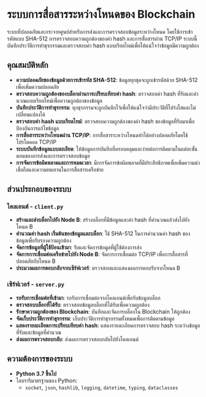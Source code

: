 
# ระบบการสื่อสารระหว่างโหนดของ Blockchain

ระบบที่ปลอดภัยและกระจายศูนย์สำหรับการส่งและการตรวจสอบข้อมูลระหว่างโหนด โดยใช้การเข้ารหัสแบบ SHA-512 การตรวจสอบความถูกต้องของค่า hash และการสื่อสารผ่าน TCP/IP ระบบนี้บันทึกประวัติการทำธุรกรรมและตรวจสอบค่า hash แบบเรียลไทม์เพื่อให้แน่ใจว่าข้อมูลมีความถูกต้อง

## คุณสมบัติหลัก

- **ความปลอดภัยของข้อมูลด้วยการเข้ารหัส SHA-512**: ข้อมูลทุกชุดจะถูกเข้ารหัสด้วย SHA-512 เพื่อเพิ่มความปลอดภัย
- **ตรวจสอบความถูกต้องของบล็อกผ่านการเปรียบเทียบค่า hash**: ตรวจสอบค่า hash ที่รับและคำนวณแบบเรียลไทม์เพื่อความถูกต้องของข้อมูล
- **บันทึกประวัติการทำธุรกรรม**: ทุกธุรกรรมจะถูกบันทึกไว้เพื่อให้แน่ใจว่ามีประวัติที่โปร่งใสและไม่เปลี่ยนแปลงได้
- **ตรวจสอบค่า hash แบบเรียลไทม์**: ตรวจสอบความถูกต้องของค่า hash ของข้อมูลที่รับมาเพื่อป้องกันการแก้ไขข้อมูล
- **การสื่อสารระหว่างโหนดผ่าน TCP/IP**: การสื่อสารระหว่างโหนดทำได้อย่างปลอดภัยโดยใช้โปรโตคอล TCP/IP
- **ระบบบันทึกข้อมูลแบบละเอียด**: ให้ข้อมูลการบันทึกที่ครอบคลุมและง่ายต่อการติดตามในแต่ละขั้นตอนของการส่งและการตรวจสอบข้อมูล
- **การจัดการข้อผิดพลาดและการหมดเวลา**: มีการจัดการข้อผิดพลาดที่มีประสิทธิภาพเพื่อเพิ่มความน่าเชื่อถือและความทนทานในการสื่อสารเครือข่าย

## ส่วนประกอบของระบบ

### ไคลเอนต์ - `client.py`

- **สร้างและส่งบล็อกไปยัง Node B**: สร้างบล็อกที่มีข้อมูลและค่า hash ที่คำนวณแล้วส่งไปยังโหนด B
- **คำนวณค่า hash เริ่มต้นของข้อมูลและบล็อก**: ใช้ SHA-512 ในการคำนวณค่า hash ของข้อมูลเพื่อรับรองความถูกต้อง
- **จัดการข้อมูลที่ผู้ใช้ป้อนเข้ามา**: รับและจัดการข้อมูลที่ผู้ใช้ต้องการส่ง
- **จัดการการเชื่อมต่อเครือข่ายไปยัง Node B**: จัดการการเชื่อมต่อ TCP/IP เพื่อการสื่อสารที่ปลอดภัยกับโหนด B
- **ประมวลผลการตอบกลับจากเซิร์ฟเวอร์**: ตรวจสอบและแสดงผลการตอบรับจากโหนด B

### เซิร์ฟเวอร์ - `server.py`

- **รอรับการเชื่อมต่อที่เข้ามา**: รอรับการเชื่อมต่อจากไคลเอนต์เพื่อรับข้อมูลบล็อก
- **ตรวจสอบบล็อกที่ได้รับ**: ตรวจสอบข้อมูลบล็อกที่ได้รับเพื่อความถูกต้อง
- **รักษาความถูกต้องของ Blockchain**: บันทึกและจัดการบล็อกใน Blockchain ให้ถูกต้อง
- **จัดเก็บประวัติการทำธุรกรรม**: เก็บประวัติการทำธุรกรรมทั้งหมดเพื่อการติดตามข้อมูล
- **แสดงรายละเอียดการเปรียบเทียบค่า hash**: แสดงรายละเอียดการตรวจสอบ hash ระหว่างข้อมูลที่รับและข้อมูลที่คำนวณ
- **ส่งผลการตรวจสอบกลับ**: ส่งผลการตรวจสอบกลับไปยังไคลเอนต์

## ความต้องการของระบบ

- **Python 3.7 ขึ้นไป**
- ไลบรารีมาตรฐานของ Python:
  - `socket`, `json`, `hashlib`, `logging`, `datetime`, `typing`, `dataclasses`
